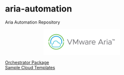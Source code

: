 # aria-automation
Aria Automation Repository

<p align="center"><img src="./docs/images/vmware-aria-logo-1.png" width="50%"></p>

<a href="./orchestrator">Orchestrator Package</a></br>
<a href="./templates">Sample Cloud Templates</a>